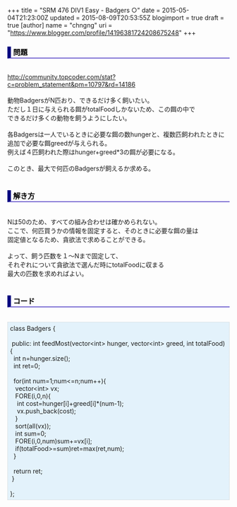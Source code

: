 +++
title = "SRM 476 DIV1 Easy - Badgers ○"
date = 2015-05-04T21:23:00Z
updated = 2015-08-09T20:53:55Z
blogimport = true
draft = true
[author]
	name = "chngng"
	uri = "https://www.blogger.com/profile/14196381724208675248"
+++

<div dir="ltr" style="text-align: left;" trbidi="on"><h3 style="border-bottom: 2px solid slateblue; border-left: 8px solid navy; color: black; padding: 0px 0px 1px 5px;">問題 </h3><br /><a href="http://community.topcoder.com/stat?c=problem_statement&amp;pm=10797&amp;rd=14186" target="_blank">http://community.topcoder.com/stat?c=problem_statement&amp;pm=10797&amp;rd=14186</a><br /><br />動物BadgersがN匹おり、できるだけ多く飼いたい。<br />ただし１日に与えられる餌がtotalFoodしかないため、この餌の中で<br />できるだけ多くの動物を飼うようにしたい。<br /><br />各Badgersは一人でいるときに必要な餌の数hungerと、複数匹飼われたときに<br />追加で必要な餌greedが与えられる。<br />例えば４匹飼われた際はhunger+greed*3の餌が必要になる。<br /><br />このとき、最大で何匹のBadgersが飼えるか求める。<br /><br /><h3 style="border-bottom: 2px solid slateblue; border-left: 8px solid navy; color: black; padding: 0px 0px 1px 5px;">解き方 </h3><br />Nは50のため、すべての組み合わせは確かめられない。<br />ここで、何匹買うかの情報を固定すると、そのときに必要な餌の量は<br />固定値となるため、貪欲法で求めることができる。<br /><br />よって、飼う匹数を１〜Nまで固定して、<br />それぞれについて貪欲法で選んだ時にtotalFoodに収まる<br />最大の匹数を求めればよい。<br /><br /><h3 style="border-bottom: 2px solid slateblue; border-left: 8px solid navy; color: black; padding: 0px 0px 1px 5px;">コード </h3><br /><div style="background-color: #e3f2fb; border: 1px dotted #CCCCCC; padding: 5px;">class Badgers {<br /><br /><span class="Apple-tab-span" style="white-space: pre;"> </span>public: int feedMost(vector&lt;int&gt; hunger, vector&lt;int&gt; greed, int totalFood) {<br /><span class="Apple-tab-span" style="white-space: pre;">  </span>int n=hunger.size();<br /><span class="Apple-tab-span" style="white-space: pre;">  </span>int ret=0;<br /><br /><span class="Apple-tab-span" style="white-space: pre;">  </span>for(int num=1;num&lt;=n;num++){<br /><span class="Apple-tab-span" style="white-space: pre;">   </span>vector&lt;int&gt; vx;<br /><span class="Apple-tab-span" style="white-space: pre;">   </span>FORE(i,0,n){<br /><span class="Apple-tab-span" style="white-space: pre;">    </span>int cost=hunger[i]+greed[i]*(num-1);<br /><span class="Apple-tab-span" style="white-space: pre;">    </span>vx.push_back(cost);<br /><span class="Apple-tab-span" style="white-space: pre;">   </span>}<br /><span class="Apple-tab-span" style="white-space: pre;">   </span>sort(all(vx));<br /><span class="Apple-tab-span" style="white-space: pre;">   </span>int sum=0;<br /><span class="Apple-tab-span" style="white-space: pre;">   </span>FORE(i,0,num)sum+=vx[i];<br /><span class="Apple-tab-span" style="white-space: pre;">   </span>if(totalFood&gt;=sum)ret=max(ret,num);<br /><span class="Apple-tab-span" style="white-space: pre;">  </span>}<br /><br /><span class="Apple-tab-span" style="white-space: pre;">  </span>return ret;<br /><span class="Apple-tab-span" style="white-space: pre;"> </span>}<br /><br />};</div></div>

